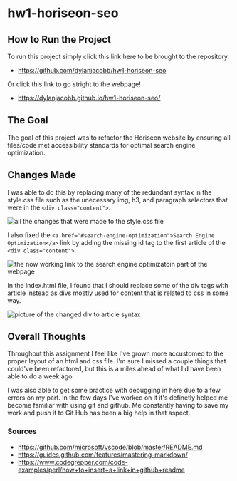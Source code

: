 # **hw1-horiseon-seo**

## **How to Run the Project**
To run this project simply click this link here to be brought to the repository. 
* https://github.com/dylanjacobb/hw1-horiseon-seo

Or click this link to go stright to the webpage!
* https://dylanjacobb.github.io/hw1-horiseon-seo/

## **The Goal**
The goal of this project was to refactor the Horiseon website by ensuring all files/code met accessibility standards for optimal search engine optimization.

## **Changes Made**
I was able to do this by replacing many of the redundant syntax in the style.css file such as the unecessary img, h3, and paragraph selectors that were in the `<div class="content">`. 

![all the changes that were made to the style.css file](https://user-images.githubusercontent.com/75706156/107105785-13660180-67f6-11eb-82b0-c200ffca48a6.png)

I also fixed the `<a href="#search-engine-optimization">Search Engine Optimization</a>` link by adding the missing id tag to the first article of the `<div class="content">`.

![the now working link to the search engine optimizatoin part of the webpage](https://user-images.githubusercontent.com/75706156/107105792-182ab580-67f6-11eb-9d80-fe7cad8e127e.png)

In the index.html file, I found that I should replace some of the div tags with article instead as divs mostly used for content that is related to css in some way.

![picture of the changed div to article syntax](https://user-images.githubusercontent.com/75706156/107105729-cbdf7580-67f5-11eb-9948-f307c5e2f0ad.png)

## **Overall Thoughts**
Throughout this assignment I feel like I've grown more accustomed to the proper layout of an html and css file. I'm sure I missed a couple things that could've been refactored, but this is a miles ahead of what I'd have been able to do a week ago.

 I was also able to get some practice with debugging in here due to a few errors on my part. In the few days I've worked on it it's definetly helped me become familiar with using git and github. Me constantly having to save my work and push it to Git Hub has been a big help in that aspect.

### **Sources**
* https://github.com/microsoft/vscode/blob/master/README.md
* https://guides.github.com/features/mastering-markdown/ 
* https://www.codegrepper.com/code-examples/perl/how+to+insert+a+link+in+github+readme
